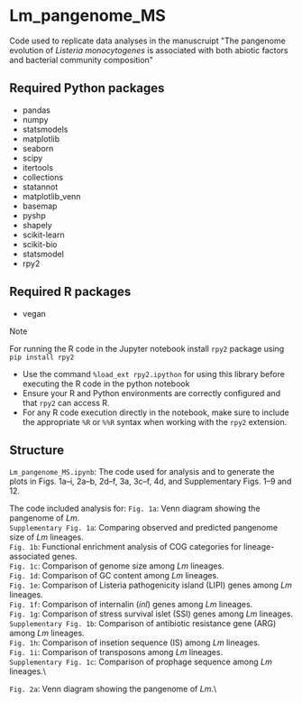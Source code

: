 # Lm_pangenome_MS
Code used to replicate data analyses in the manuscruipt "The pangenome evolution of _Listeria monocytogenes_ is associated with both abiotic factors and bacterial community composition"

## Required Python packages
- pandas
- numpy
- statsmodels
- matplotlib
- seaborn
- scipy
- itertools
- collections
- statannot
- matplotlib_venn
- basemap
- pyshp 
- shapely
- scikit-learn
- scikit-bio
- statsmodel
- rpy2

## Required R packages
- vegan

> [!NOTE]
> For running the R code in the Jupyter notebook install ```rpy2``` package using ```pip install rpy2```
> - Use the command ```%load_ext rpy2.ipython``` for using this library before executing the R code in the python notebook
> - Ensure your R and Python environments are correctly configured and that ```rpy2``` can access R.
> - For any R code execution directly in the notebook, make sure to include the appropriate ```%R``` or ```%%R``` syntax when working with the ```rpy2``` extension.

## Structure
```Lm_pangenome_MS.ipynb```: The code used for analysis and to generate the plots in Figs. 1a–i, 2a–b, 2d–f, 3a, 3c–f, 4d, and Supplementary Figs. 1–9 and 12.

The code included analysis for:
```Fig. 1a```: Venn diagram showing the pangenome of _Lm_.\
```Supplementary Fig. 1a```: Comparing observed and predicted pangenome size of _Lm_ lineages.\
```Fig. 1b```: Functional enrichment analysis of COG categories for lineage-associated genes.\
```Fig. 1c```: Comparison of genome size among _Lm_ lineages.\
```Fig. 1d```: Comparison of GC content among _Lm_ lineages.\
```Fig. 1e```: Comparison of Listeria pathogenicity island (LIPI) genes among _Lm_ lineages.\
```Fig. 1f```: Comparison of internalin (_inl_) genes among _Lm_ lineages.\
```Fig. 1g```: Comparison of stress survival islet (SSI) genes among _Lm_ lineages.\
```Supplementary Fig. 1b```: Comparison of antibiotic resistance gene (ARG) among _Lm_ lineages.\
```Fig. 1h```: Comparison of insetion sequence (IS) among _Lm_ lineages.\
```Fig. 1i```: Comparison of transposons among _Lm_ lineages.\
```Supplementary Fig. 1c```: Comparison of prophage sequence among _Lm_ lineages.\

```Fig. 2a```: Venn diagram showing the pangenome of _Lm_.\





